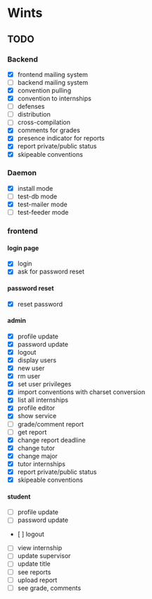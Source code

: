 # Wints

## TODO


### Backend

- [x] frontend mailing system
- [ ] backend mailing system
- [x] convention pulling
- [x] convention to internships
- [ ] defenses
- [ ] distribution
- [ ] cross-compilation
- [x] comments for grades
- [x] presence indicator for reports
- [x] report private/public status
- [x] skipeable conventions

### Daemon

- [x] install mode
- [ ] test-db mode
- [x] test-mailer mode
- [ ] test-feeder mode

### frontend

#### login page

- [x] login
- [x] ask for password reset

#### password reset

- [x] reset password

#### admin
- [x] profile update
- [x] password update
- [x] logout
- [x] display users
- [x] new user
- [x] rm user
- [x] set user privileges
- [x] import conventions with charset conversion
- [x] list all internships
- [x] profile editor
- [x] show service
- [ ] grade/comment report
- [ ] get report
- [x] change report deadline
- [x] change tutor
- [x] change major
- [x] tutor internships
- [x] report private/public status
- [x] skipeable conventions

#### student
- [ ] profile update
- [ ] password update
- [ ] logout
- [ ] view internship
- [ ] update supervisor
- [ ] update title
- [ ] see reports
- [ ] upload report
- [ ] see grade, comments
